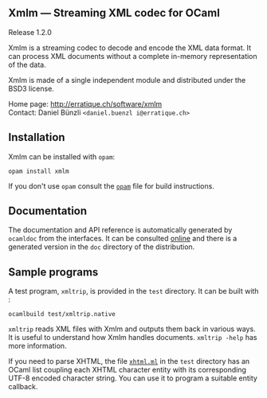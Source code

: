 Xmlm — Streaming XML codec for OCaml
-------------------------------------------------------------------------------
Release 1.2.0

Xmlm is a streaming codec to decode and encode the XML data format. It
can process XML documents without a complete in-memory representation of the
data.

Xmlm is made of a single independent module and distributed
under the BSD3 license.

Home page: http://erratique.ch/software/xmlm  
Contact: Daniel Bünzli `<daniel.buenzl i@erratique.ch>`


## Installation

Xmlm can be installed with `opam`:

    opam install xmlm

If you don't use `opam` consult the [`opam`](opam) file for build
instructions.

## Documentation

The documentation and API reference is automatically generated by
`ocamldoc` from the interfaces. It can be consulted [online][1]
and there is a generated version in the `doc` directory of the 
distribution. 

[1]: http://erratique.ch/software/xmlm/doc/Xmlm

## Sample programs

A test program, `xmltrip`, is provided in the `test` directory. It can
be built with :

    ocamlbuild test/xmltrip.native

`xmltrip` reads XML files with Xmlm and outputs them back in various
ways. It is useful to understand how Xmlm handles documents. `xmltrip
-help` has more information.

If you need to parse XHTML, the file [`xhtml.ml`](test/xhtml.ml) in
the `test` directory has an OCaml list coupling each XHTML character
entity with its corresponding UTF-8 encoded character string. You can
use it to program a suitable entity callback.
